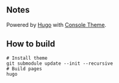 ## Notes

Powered by [Hugo](https://gohugo.io/) with [Console Theme](https://github.com/mrmierzejewski/hugo-theme-console/).

## How to build

```
# Install theme
git submodule update --init --recursive
# Build pages
hugo
```

